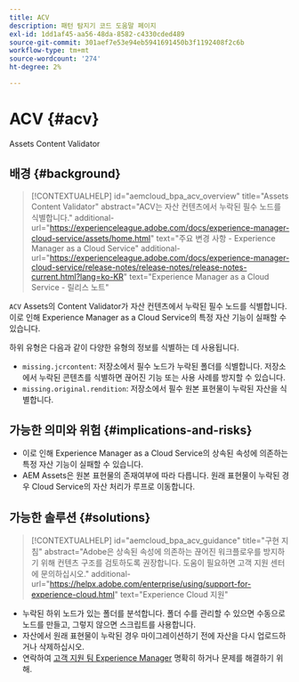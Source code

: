 ```yaml
---
title: ACV
description: 패턴 탐지기 코드 도움말 페이지
exl-id: 1dd1af45-aa56-48da-8582-c4330cded489
source-git-commit: 301aef7e53e94eb5941691450b3f1192408f2c6b
workflow-type: tm+mt
source-wordcount: '274'
ht-degree: 2%

---
```


# ACV {#acv}

Assets Content Validator

## 배경 {#background}

>[!CONTEXTUALHELP]
>id="aemcloud_bpa_acv_overview"
>title="Assets Content Validator"
>abstract="ACV는 자산 컨텐츠에서 누락된 필수 노드를 식별합니다."
>additional-url="https://experienceleague.adobe.com/docs/experience-manager-cloud-service/assets/home.html" text="주요 변경 사항 - Experience Manager as a Cloud Service"
>additional-url="https://experienceleague.adobe.com/docs/experience-manager-cloud-service/release-notes/release-notes/release-notes-current.html?lang=ko-KR" text="Experience Manager as a Cloud Service - 릴리스 노트"

`ACV`  Assets의 Content Validator가 자산 컨텐츠에서 누락된 필수 노드를 식별합니다. 이로 인해 Experience Manager as a Cloud Service의 특정 자산 기능이 실패할 수 있습니다.

하위 유형은 다음과 같이 다양한 유형의 정보를 식별하는 데 사용됩니다.

* `missing.jcrcontent`: 저장소에서 필수 노드가 누락된 폴더를 식별합니다. 저장소에서 누락된 콘텐츠를 식별하면 끊어진 기능 또는 사용 사례를 방지할 수 있습니다.
* `missing.original.rendition`: 저장소에서 필수 원본 표현물이 누락된 자산을 식별합니다.

## 가능한 의미와 위험 {#implications-and-risks}

* 이로 인해 Experience Manager as a Cloud Service의 상속된 속성에 의존하는 특정 자산 기능이 실패할 수 있습니다.
* AEM Assets은 원본 표현물의 존재여부에 따라 다릅니다. 원래 표현물이 누락된 경우 Cloud Service의 자산 처리가 루프로 이동합니다.

## 가능한 솔루션 {#solutions}

>[!CONTEXTUALHELP]
>id="aemcloud_bpa_acv_guidance"
>title="구현 지침"
>abstract="Adobe은 상속된 속성에 의존하는 끊어진 워크플로우를 방지하기 위해 컨텐츠 구조를 검토하도록 권장합니다. 도움이 필요하면 고객 지원 센터에 문의하십시오."
>additional-url="https://helpx.adobe.com/enterprise/using/support-for-experience-cloud.html" text="Experience Cloud 지원"

* 누락된 하위 노드가 있는 폴더를 분석합니다. 폴더 수를 관리할 수 있으면 수동으로 노드를 만들고, 그렇지 않으면 스크립트를 사용합니다.
* 자산에서 원래 표현물이 누락된 경우 마이그레이션하기 전에 자산을 다시 업로드하거나 삭제하십시오.
* 연락하여 [고객 지원 팀 Experience Manager](https://helpx.adobe.com/enterprise/using/support-for-experience-cloud.html) 명확히 하거나 문제를 해결하기 위해.
